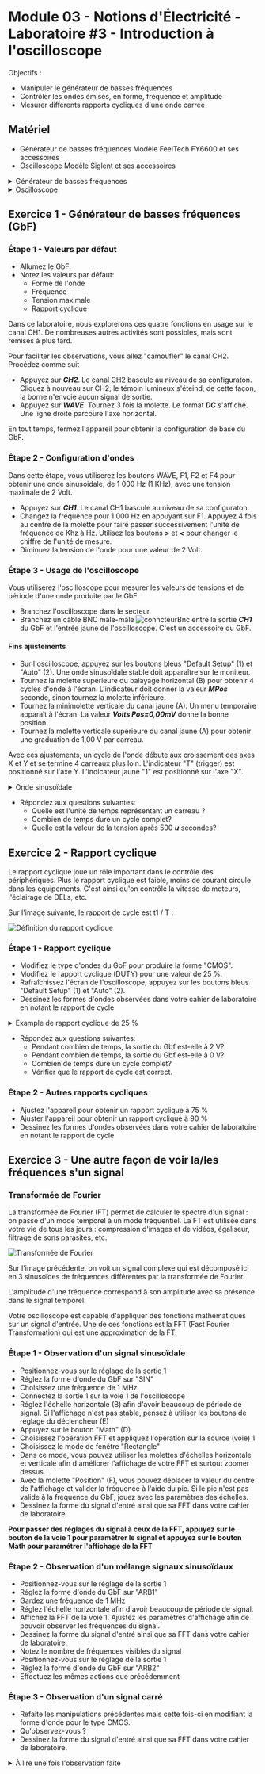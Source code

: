 # Module 03 - Notions d'Électricité - Laboratoire #3 - Introduction à l'oscilloscope

Objectifs :

- Manipuler le générateur de basses fréquences
- Contrôler les ondes émises, en forme, fréquence et amplitude
- Mesurer différents rapports cycliques d'une onde carrée

## Matériel

- Générateur de basses fréquences Modèle FeelTech FY6600 et ses accessoires
- Oscilloscope Modèle Siglent et ses accessoires

<details>
    <summary>Générateur de basses fréquences</summary>

![Générateur basses fréquences](img/gbfControles.jpg)

</details>

<details>
    <summary>Oscilloscope</summary>

![Parties de l'oscilloscope](img/oscilloscope.png)

</details>

## Exercice 1 - Générateur de basses fréquences (GbF)

### Étape 1 - Valeurs par défaut  

- Allumez le GbF.
- Notez les valeurs par défaut:
  - Forme de l'onde
  - Fréquence
  - Tension maximale
  - Rapport cyclique

Dans ce laboratoire, nous explorerons ces quatre fonctions en usage sur le canal CH1. De nombreuses autres activités sont possibles, mais sont remises à plus tard.

Pour faciliter les observations, vous allez "camoufler" le canal CH2. Procédez comme suit

- Appuyez sur **_CH2_**. Le canal CH2 bascule au niveau de sa configuraton. Cliquez à nouveau sur CH2; le témoin lumineux s'éteind; de cette façon, la borne n'envoie aucun signal de sortie.
- Appuyez sur **_WAVE_**. Tournez 3 fois la molette. Le format **_DC_** s'affiche. Une ligne droite parcoure l'axe horizontal.

En tout temps, fermez l'appareil pour obtenir la configuration de base du GbF.

### Étape 2 -  Configuration d'ondes

Dans cette étape, vous utiliserez les boutons WAVE, F1, F2 et F4 pour obtenir une onde sinusoidale, de 1 000 Hz (1 KHz), avec une tension maximale de 2 Volt.

- Appuyez sur **_CH1_**. Le canal CH1 bascule au niveau de sa configuraton.
- Changez la fréquence pour 1 000 Hz en appuyant sur F1. Appuyez 4 fois au centre de la molette pour faire passer successivement l'unité de fréquence de Khz à Hz. Utilisez les boutons **_>_** et **_<_** pour changer le chiffre de l'unité de mesure.
- Diminuez la tension de l'onde pour une valeur de 2 Volt.  

### Étape 3 -  Usage de l'oscilloscope

Vous utiliserez l'oscilloscope pour mesurer les valeurs de tensions et de période d'une onde produite par le GbF.

- Branchez l'oscilloscope dans le secteur.
- Branchez un câble BNC mâle-mâle ![conncteurBnc](img/connecteurBNC.png) entre la sortie **_CH1_** du GbF et l'entrée jaune de l'oscilloscope. C'est un accessoire du GbF.

#### Fins ajustements

- Sur l'oscilloscope, appuyez sur les boutons bleus "Default Setup" (1) et "Auto" (2). Une onde sinusoïdale stable doit apparaître sur le moniteur.
- Tournez la molette supérieure du balayage horizontal (B) pour obtenir 4 cycles d'onde à l'écran. L'indicateur doit donner la valeur **_MPos_** seconde, sinon tournez la molette inférieure.
- Tournez la minimolette verticale du canal jaune (A). Un menu temporaire apparaît à l'écran. La valeur  **_Volts Pos=0,00mV_** donne la bonne position.
- Tournez la molette verticale supérieure du canal jaune (A) pour obtenir une graduation de 1,00 V par carreau.

Avec ces ajustements, un cycle de l'onde débute aux croissement des axes X et Y et se termine 4 carreaux plus loin. L'indicateur "T" (trigger) est positionné sur l'axe Y. L'indicateur jaune "1" est positionné sur l'axe "X".

<details>
    <summary>Onde sinusoïdale</summary>

![Oscilloscope configuré comme ci-dessus](img/SinusBase.png)

</details>

- Répondez aux questions suivantes:
  - Quelle est l'unité de temps représentant un carreau ?
  - Combien de temps dure un cycle complet?
  - Quelle est la valeur de la tension après 500 **_u_** secondes?

## Exercice 2 - Rapport cyclique

Le rapport cyclique joue un rôle important dans le contrôle des périphériques. Plus le rapport cyclique est faible, moins de courant circule dans les équipements. C'est ainsi qu'on contrôle la vitesse de moteurs, l'éclairage de DELs, etc.

Sur l'image suivante, le rapport de cycle est t1 / T :

![Définition du rapport cyclique](img/rapportCyclique.png)

### Étape 1 - Rapport cyclique

- Modifiez le type d'ondes du GbF pour produire la forme "CMOS".
- Modifiez le rapport cyclique (DUTY) pour une valeur de 25 %.
- Rafraîchissez l'écran de l'oscilloscope; appuyez sur les boutons bleus "Default Setup" (1) et  "Auto" (2).
- Dessinez les formes d'ondes observées dans votre cahier de laboratoire en notant le rapport de cycle

<details>
    <summary>Example de rapport cyclique de 25 %</summary>

![Oscilloscope PWM25%](img/PWM25PourCent.png)

</details>
  
- Répondez aux questions suivantes:
  - Pendant combien de temps, la sortie du Gbf est-elle à 2 V?
  - Pendant combien de temps, la sortie du Gbf est-elle à 0 V?
  - Combien de temps dure un cycle complet?
  - Vérifier que le rapport de cycle est correct.

### Étape 2 - Autres rapports cycliques

- Ajustez l'appareil pour obtenir un rapport cyclique à 75 %
- Ajuster l'appareil pour obtenir un rapport cyclique à 90 %
- Dessinez les formes d'ondes observées dans votre cahier de laboratoire en notant le rapport de cycle

## Exercice 3 - Une autre façon de voir la/les fréquences s'un signal

### Transformée de Fourier

La transformée de Fourier (FT) permet de calculer le spectre d'un signal : on passe d'un mode temporel à un mode fréquentiel. La FT est utilisée dans votre vie de tous les jours : compression d'images et de vidéos, égaliseur, filtrage de sons parasites, etc.

![Transformée de Fourier](./img/fft.png)

Sur l'image précédente, on voit un signal complexe qui est décomposé ici en 3 sinusoïdes de fréquences différentes par la transformée de Fourier.

L'amplitude d'une fréquence correspond à son amplitude avec sa présence dans le signal temporel.

Votre oscilloscope est capable d'appliquer des fonctions mathématiques sur un signal d'entrée. Une de ces fonctions est la FFT (Fast Fourier Transformation) qui est une approximation de la FT.

### Étape 1 - Observation d'un signal sinusoïdale

- Positionnez-vous sur le réglage de la sortie 1
- Réglez la forme d'onde du GbF sur "SIN"
- Choisissez une fréquence de 1 MHz
- Connectez la sortie 1 sur la voie 1 de l'oscilloscope
- Réglez l'échelle horizontale (B) afin d'avoir beaucoup de période de signal. Si l'affichage n'est pas stable, pensez à utiliser les boutons de réglage du déclencheur (E)
- Appuyez sur le bouton "Math" (D)
- Choisissez l'opération FFT et appliquez l'opération sur la source (voie) 1
- Choisissez le mode de fenêtre "Rectangle"
- Dans ce mode, vous pouvez utiliser les molettes d'échelles horizontale et verticale afin d'améliorer l'affichage de votre FFT et surtout zoomer dessus.
- Avec la molette "Position" (F), vous pouvez déplacer la valeur du centre de l'affichage et valider la fréquence à l'aide du pic. Si le pic n'est pas valide à la fréquence du GbF, jouez avec les paramètres des échelles.
- Dessinez la forme du signal d'entré ainsi que sa FFT dans votre cahier de laboratoire.

**Pour passer des réglages du signal à ceux de la FFT, appuyez sur le bouton de la voie 1 pour paramétrer le signal et appuyez sur le bouton Math pour paramétrer l'affichage de la FFT**

### Étape 2 - Observation d'un mélange signaux sinusoïdaux

- Positionnez-vous sur le réglage de la sortie 1
- Réglez la forme d'onde du GbF sur "ARB1"
- Gardez une fréquence de 1 MHz
- Réglez l'échelle horizontale afin d'avoir beaucoup de période de signal.
- Affichez la FFT de la voie 1. Ajustez les paramètres d'affichage afin de pouvoir observer les fréquences du signal.
- Dessinez la forme du signal d'entré ainsi que sa FFT dans votre cahier de laboratoire.
- Notez le nombre de fréquences visibles du signal
- Positionnez-vous sur le réglage de la sortie 1
- Réglez la forme d'onde du GbF sur "ARB2"
- Effectuez les mêmes actions que précédemment

### Étape 3 - Observation d'un signal carré

- Refaite les manipulations précédentes mais cette fois-ci en modifiant la forme d'onde pour le type CMOS.
- Qu'observez-vous ?
- Dessinez la forme du signal d'entré ainsi que sa FFT dans votre cahier de laboratoire.

<details>
    <summary>À lire une fois l'observation faite</summary>

Sur la FFT, vous devriez voir plusieurs pics. Celui qui a le plus d'amplitude correspond à la fréquence fondamentale et doit correspondre à la fréquence que vous avez choisi sur le GbF. Les autres pics sont d'amplitude plus faible et correspondent aux harmoniques. Une harmonique est une fréquence qui est multiple de la fréquence fondamentale. 

Les harmoniques sont intéressantes en musique, elles donnent un son différent à un La de (440Hz) pour un piano ou une guitare. 

Les harmoniques peuvent aussi poser des problèmes comme dans le cas d'une transmission radio.

</details>
